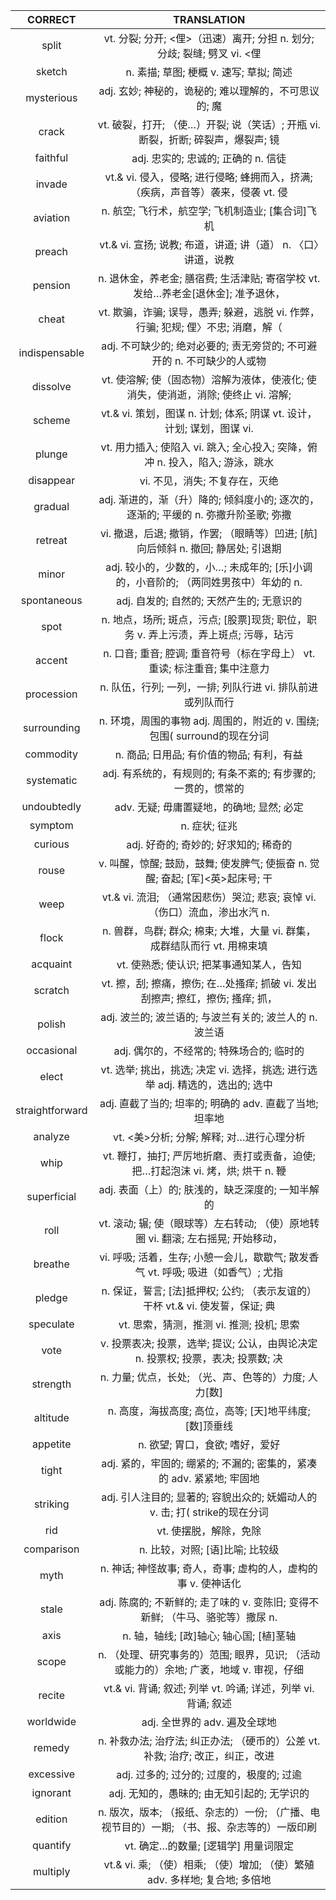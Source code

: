 |     CORRECT     |                                         TRANSLATION                                         |
|:---------------:|:-------------------------------------------------------------------------------------------:|
|      split      |           vt. 分裂; 分开; <俚>（迅速）离开; 分担 n. 划分; 分歧; 裂缝; 劈叉 vi. <俚          |
|      sketch     |                           n. 素描; 草图; 梗概 v. 速写; 草拟; 简述                           |
|    mysterious   |                    adj. 玄妙; 神秘的，诡秘的; 难以理解的，不可思议的; 魔                    |
|      crack      |       vt. 破裂，打开; （使…）开裂; 说（笑话）; 开瓶 vi. 断裂，折断; 碎裂声，爆裂声; 镜      |
|     faithful    |                             adj. 忠实的; 忠诚的; 正确的 n. 信徒                             |
|      invade     |       vt.& vi. 侵入，侵略; 进行侵略; 蜂拥而入，挤满; （疾病，声音等）袭来，侵袭 vt. 侵      |
|     aviation    |                      n. 航空; 飞行术，航空学; 飞机制造业; [集合词]飞机                      |
|      preach     |                vt.& vi. 宣扬; 说教; 布道，讲道; 讲（道） n. 〈口〉讲道，说教                |
|     pension     |      n. 退休金，养老金; 膳宿费; 生活津贴; 寄宿学校 vt. 发给…养老金[退休金]; 准予退休，      |
|      cheat      |      vt. 欺骗，诈骗; 误导，愚弄; 躲避，逃脱 vi. 作弊，行骗; 犯规; 俚〉不忠; 消磨，解（      |
|  indispensable  |           adj. 不可缺少的; 绝对必要的; 责无旁贷的; 不可避开的 n. 不可缺少的人或物           |
|     dissolve    |      vt. 使溶解; 使（固态物）溶解为液体，使液化; 使消失，使消逝，消除; 使终止 vi. 溶解;     |
|      scheme     |            vt.& vi. 策划，图谋 n. 计划; 体系; 阴谋 vt. 设计，计划; 谋划，图谋 vi.           |
|      plunge     |        vt. 用力插入; 使陷入 vi. 跳入; 全心投入; 突降，俯冲 n. 投入，陷入; 游泳，跳水        |
|    disappear    |                                vi. 不见，消失; 不复存在，灭绝                               |
|     gradual     |     adj. 渐进的，渐（升）降的; 倾斜度小的; 逐次的，逐渐的; 平缓的 n. 弥撒升阶圣歌; 弥撒     |
|     retreat     |       vi. 撤退，后退; 撤销，作罢; （眼睛等）凹进; [航]向后倾斜 n. 撤回; 静居处; 引退期      |
|      minor      |     adj. 较小的，少数的，小…; 未成年的; [乐]小调的，小音阶的; （两同姓男孩中）年幼的 n.     |
|   spontaneous   |                          adj. 自发的; 自然的; 天然产生的; 无意识的                          |
|       spot      |     n. 地点，场所; 斑点，污点; [股票]现货; 职位，职务 v. 弄上污渍，弄上斑点; 污辱，玷污     |
|      accent     |          n. 口音; 重音; 腔调; 重音符号（标在字母上） vt. 重读; 标注重音; 集中注意力         |
|    procession   |                  n. 队伍，行列; 一列，一排; 列队行进 vi. 排队前进或列队而行                 |
|   surrounding   |          n. 环境，周围的事物 adj. 周围的，附近的 v. 围绕; 包围( surround的现在分词          |
|    commodity    |                          n. 商品; 日用品; 有价值的物品; 有利，有益                          |
|    systematic   |                adj. 有系统的，有规则的; 有条不紊的; 有步骤的; 一贯的，惯常的                |
|   undoubtedly   |                          adv. 无疑; 毋庸置疑地，的确地; 显然; 必定                          |
|     symptom     |                                        n. 症状; 征兆                                        |
|     curious     |                           adj. 好奇的; 奇妙的;  好求知的;  稀奇的                           |
|      rouse      |        v. 叫醒，惊醒; 鼓励，鼓舞; 使发脾气; 使振奋 n. 觉醒; 奋起; [军]<英>起床号; 干        |
|       weep      |         vt.& vi. 流泪; （通常因悲伤）哭泣; 悲哀; 哀悼 vi. （伤口）流血，渗出水汽 n.         |
|      flock      |          n. 兽群，鸟群; 群众; 棉束; 大堆，大量 vi. 群集，成群结队而行 vt. 用棉束填          |
|     acquaint    |                           vt. 使熟悉; 使认识; 把某事通知某人，告知                          |
|     scratch     |        vt. 擦，刮; 擦痛，擦伤; 在…处搔痒; 抓破 vi. 发出刮擦声; 擦红，擦伤; 搔痒; 抓，       |
|      polish     |                   adj. 波兰的; 波兰语的; 与波兰有关的; 波兰人的 n. 波兰语                   |
|    occasional   |                          adj. 偶尔的，不经常的; 特殊场合的; 临时的                          |
|      elect      |        vt. 选举; 挑出，挑选; 决定 vi. 选择，挑选; 进行选举 adj. 精选的，选出的; 选中        |
| straightforward |                   adj. 直截了当的; 坦率的; 明确的 adv. 直截了当地; 坦率地                   |
|     analyze     |                          vt. <美>分析; 分解; 解释; 对…进行心理分析                          |
|       whip      |       vt. 鞭打，抽打; 严厉地折磨、责打或责备，迫使; 把…打起泡沫 vi. 烤，烘; 烘干 n. 鞭      |
|   superficial   |                      adj. 表面（上）的; 肤浅的，缺乏深度的; 一知半解的                      |
|       roll      |      vt. 滚动; 辗; 使（眼球等）左右转动; （使）原地转圈 vi. 翻滚; 左右摇晃; 开始移动，      |
|     breathe     |      vi. 呼吸; 活着，生存; 小憩一会儿，歇歇气; 散发香气 vt. 呼吸; 吸进（如香气）; 尤指      |
|      pledge     |        n. 保证，誓言; [法]抵押权; 公约; （表示友谊的）干杯 vt.& vi. 使发誓，保证; 典        |
|    speculate    |                          vt. 思索，猜测，推测 vi. 推测; 投机; 思索                          |
|       vote      |      v. 投票表决; 投票，选举; 提议; 公认，由舆论决定 n. 投票权; 投票，表决; 投票数; 决      |
|     strength    |                    n. 力量; 优点，长处; （光、声、色等的）力度; 人力[数]                    |
|     altitude    |                   n. 高度，海拔高度; 高位，高等; [天]地平纬度; [数]顶垂线                   |
|     appetite    |                               n. 欲望; 胃口，食欲; 嗜好，爱好                               |
|      tight      |            adj. 紧的，牢固的; 绷紧的; 不漏的; 密集的，紧凑的 adv. 紧紧地; 牢固地            |
|     striking    |         adj. 引人注目的; 显著的; 容貌出众的; 妩媚动人的 v. 击; 打( strike的现在分词         |
|       rid       |                                    vt. 使摆脱，解除，免除                                   |
|    comparison   |                               n. 比较，对照; [语]比喻; 比较级                               |
|       myth      |                n. 神话; 神怪故事; 奇人，奇事; 虚构的人，虚构的事 v. 使神话化                |
|      stale      |        adj. 陈腐的; 不新鲜的; 走了味的 v. 变陈旧; 变得不新鲜; （牛马、骆驼等）撒尿 n.       |
|       axis      |                           n. 轴，轴线; [政]轴心; 轴心国; [植]茎轴                           |
|      scope      |   n. （处理、研究事务的）范围; 眼界，见识; （活动或能力的）余地; 广袤，地域 v. 审视，仔细   |
|      recite     |                vt.& vi. 背诵; 叙述; 列举 vt. 吟诵; 详述，列举 vi. 背诵; 叙述                |
|    worldwide    |                                adj. 全世界的 adv. 遍及全球地                                |
|      remedy     |        n. 补救办法; 治疗法; 纠正办法; （硬币的）公差 vt. 补救; 治疗; 改正，纠正，改进       |
|    excessive    |                          adj. 过多的; 过分的; 过度的，极度的; 过逾                          |
|     ignorant    |                         adj. 无知的，愚昧的; 由无知引起的; 无学识的                         |
|     edition     | n. 版次，版本; （报纸、杂志的）一份; （广播、电视节目的）一期; （书、报、杂志等的）一版印刷 |
|     quantify    |                             vt. 确定…的数量; [逻辑学] 用量词限定                            |
|     multiply    |         vt.& vi. 乘; （使）相乘; （使）增加; （使）繁殖 adv. 多样地; 复合地; 多倍地         |
